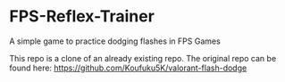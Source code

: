 # FPS-Reflex-Trainer
A simple game to practice dodging flashes in FPS Games

This repo is a clone of an already existing repo. The original repo can be found here:
https://github.com/Koufuku5K/valorant-flash-dodge
